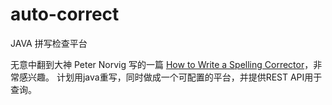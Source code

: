# auto-correct
JAVA 拼写检查平台

无意中翻到大神 Peter Norvig 写的一篇 [How to Write a Spelling Corrector](http://norvig.com/spell-correct.html)，非常感兴趣。
计划用java重写，同时做成一个可配置的平台，并提供REST API用于查询。

